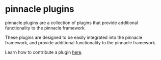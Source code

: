 # pinnacle plugins

pinnacle plugins are a collection of plugins that provide additional functionality to the pinnacle framework.

These plugins are designed to be easily integrated into the pinnacle framework, and provide additional functionality to the pinnacle framework.

Learn how to contribute a plugin [here](https://github.com/pinnacle-io/pinnacle/blob/main/CONTRIBUTING.md#contributing-to-new-plugins-and-templates).

